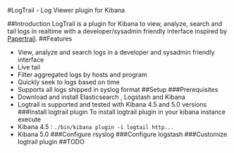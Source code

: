#LogTrail - Log Viewer plugin for Kibana

##Introduction
LogTrail is a plugin for Kibana to view, analyze, search and tail logs in realtime with a developer/sysadmin friendly interface inspired by [Papertrail](https://papertrailapp.com/).
##Features
 - View, analyze and search logs in a developer and sysadmin friendly interface
 - Live tail
 - Filter aggregated logs by hosts and program
 - Quickly seek to logs based on time
 - Supports all logs shipped in syslog format
##Setup
###Prerequisites
 - Download and install Elasticsearch , Logstash and Kibana
 - Logtrail is supported and tested with Kibana 4.5 and 5.0 versions
###Install logtrail plugin
To install logtrail plugin in your kibana instance execute
 - Kibana 4.5 : `./bin/kibana plugin -i logtail http...`
 - Kibana 5.0
###Configure rsyslog
###Configure logstash
###Customize logtrail plugin
##TODO
